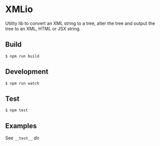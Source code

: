 # XMLio

Utility lib to convert an XML string to a tree, alter the tree and output the tree to an XML, HTML or JSX string.

## Build
```
$ npm run build
```

## Development
```
$ npm run watch
```

## Test
```
$ npm test
```

## Examples
See `__test__` dir